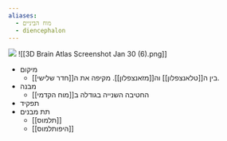 ```yaml
---
aliases:
  - מוח הביניים
  - diencephalon
---
```

![](https://upload.wikimedia.org/wikipedia/commons/c/c4/Diencephalon_small.gif)
![[3D Brain Atlas Screenshot Jan 30 (6).png]]
- מיקום
	- בין ה[[טלאנצפלון]] וה[[מזאנצפלון]]. מקיפה את ה[[חדר שלישי]].
- מבנה
	- החטיבה השנייה בגודלה ב[[מוח הקדמי]]
- תפקיד
- תת מבנים
	- [[תלמוס]]
	- [[היפותלמוס]]